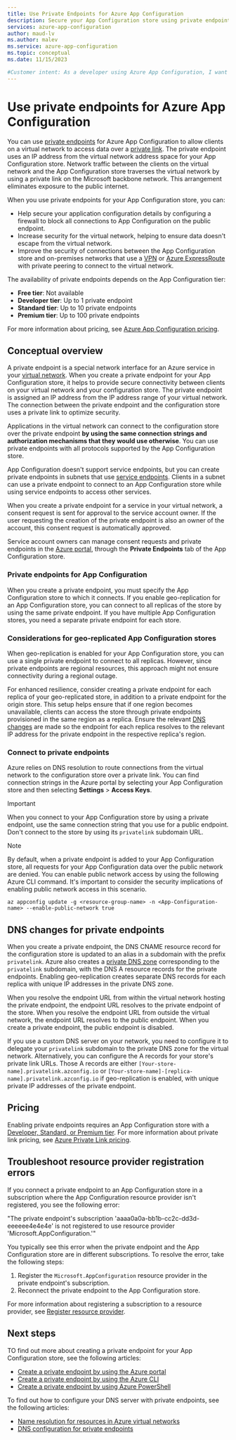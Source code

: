 ```yaml
---
title: Use Private Endpoints for Azure App Configuration
description: Secure your App Configuration store using private endpoints
services: azure-app-configuration
author: maud-lv
ms.author: malev
ms.service: azure-app-configuration
ms.topic: conceptual
ms.date: 11/15/2023

#Customer intent: As a developer using Azure App Configuration, I want to understand how to use private endpoints to enable secure communication with my App Configuration instance.
---
```

# Use private endpoints for Azure App Configuration

You can use [private endpoints](../private-link/private-endpoint-overview.md) for Azure App Configuration to allow clients on a virtual network to access data over a [private link](../private-link/private-link-overview.md). The private endpoint uses an IP address from the virtual network address space for your App Configuration store. Network traffic between the clients on the virtual network and the App Configuration store traverses the virtual network by using a private link on the Microsoft backbone network. This arrangement eliminates exposure to the public internet.

When you use private endpoints for your App Configuration store, you can:

- Help secure your application configuration details by configuring a firewall to block all connections to App Configuration on the public endpoint.
- Increase security for the virtual network, helping to ensure data doesn't escape from the virtual network.
- Improve the security of connections between the App Configuration store and on-premises networks that use a [VPN](../vpn-gateway/vpn-gateway-about-vpngateways.md) or [Azure ExpressRoute](../expressroute/expressroute-locations.md) with private peering to connect to the virtual network.

The availability of private endpoints depends on the App Configuration tier:

- **Free tier**: Not available
- **Developer tier**: Up to 1 private endpoint
- **Standard tier**: Up to 10 private endpoints
- **Premium tier**: Up to 100 private endpoints

For more information about pricing, see [Azure App Configuration pricing](https://azure.microsoft.com/pricing/details/app-configuration/).

## Conceptual overview

A private endpoint is a special network interface for an Azure service in your [virtual network](../virtual-network/virtual-networks-overview.md). When you create a private endpoint for your App Configuration store, it helps to provide secure connectivity between clients on your virtual network and your configuration store. The private endpoint is assigned an IP address from the IP address range of your virtual network. The connection between the private endpoint and the configuration store uses a private link to optimize security.

Applications in the virtual network can connect to the configuration store over the private endpoint **by using the same connection strings and authorization mechanisms that they would use otherwise**. You can use private endpoints with all protocols supported by the App Configuration store.

App Configuration doesn't support service endpoints, but you can create private endpoints in subnets that use [service endpoints](../virtual-network/virtual-network-service-endpoints-overview.md). Clients in a subnet can use a private endpoint to connect to an App Configuration store while using service endpoints to access other services.

When you create a private endpoint for a service in your virtual network, a consent request is sent for approval to the service account owner. If the user requesting the creation of the private endpoint is also an owner of the account, this consent request is automatically approved.

Service account owners can manage consent requests and private endpoints in the [Azure portal](https://portal.azure.com), through the **Private Endpoints** tab of the App Configuration store.

### Private endpoints for App Configuration 

When you create a private endpoint, you must specify the App Configuration store to which it connects. If you enable geo-replication for an App Configuration store, you can connect to all replicas of the store by using the same private endpoint. If you have multiple App Configuration stores, you need a separate private endpoint for each store.

### Considerations for geo-replicated App Configuration stores

When geo-replication is enabled for your App Configuration store, you can use a single private endpoint to connect to all replicas. However, since private endpoints are regional resources, this approach might not ensure connectivity during a regional outage.

For enhanced resilience, consider creating a private endpoint for each replica of your geo-replicated store, in addition to a private endpoint for the origin store. This setup helps ensure that if one region becomes unavailable, clients can access the store through private endpoints provisioned in the same region as a replica. Ensure the relevant [DNS changes](#dns-changes-for-private-endpoints) are made so the endpoint for each replica resolves to the relevant IP address for the private endpoint in the respective replica's region.

### Connect to private endpoints

Azure relies on DNS resolution to route connections from the virtual network to the configuration store over a private link. You can find connection strings in the Azure portal by selecting your App Configuration store and then selecting **Settings** > **Access Keys**.  

> [!IMPORTANT]
> When you connect to your App Configuration store by using a private endpoint, use the same connection string that you use for a public endpoint. Don't connect to the store by using its `privatelink` subdomain URL.

> [!NOTE]
> By default, when a private endpoint is added to your App Configuration store, all requests for your App Configuration data over the public network are denied. You can enable public network access by using the following Azure CLI command. It's important to consider the security implications of enabling public network access in this scenario.
>
> ```azurecli-interactive
> az appconfig update -g <resource-group-name> -n <App-Configuration-name> --enable-public-network true
> ```

## DNS changes for private endpoints

When you create a private endpoint, the DNS CNAME resource record for the configuration store is updated to an alias in a subdomain with the prefix `privatelink`. Azure also creates a [private DNS zone](../dns/private-dns-overview.md) corresponding to the `privatelink` subdomain, with the DNS A resource records for the private endpoints. Enabling geo-replication creates separate DNS records for each replica with unique IP addresses in the private DNS zone.

When you resolve the endpoint URL from within the virtual network hosting the private endpoint, the endpoint URL resolves to the private endpoint of the store. When you resolve the endpoint URL from outside the virtual network, the endpoint URL resolves to the public endpoint. When you create a private endpoint, the public endpoint is disabled.

If you use a custom DNS server on your network, you need to configure it to delegate your `privatelink` subdomain to the private DNS zone for the virtual network. Alternatively, you can configure the A records for your store's private link URLs. Those A records are either `[Your-store-name].privatelink.azconfig.io` or `[Your-store-name]-[replica-name].privatelink.azconfig.io` if geo-replication is enabled, with unique private IP addresses of the private endpoint.

## Pricing

Enabling private endpoints requires an App Configuration store with a [Developer, Standard, or Premium tier](https://azure.microsoft.com/pricing/details/app-configuration/). For more information about private link pricing, see [Azure Private Link pricing](https://azure.microsoft.com/pricing/details/private-link).

## Troubleshoot resource provider registration errors

If you connect a private endpoint to an App Configuration store in a subscription where the App Configuration resource provider isn't registered, you see the following error:

"The private endpoint's subscription 'aaaa0a0a-bb1b-cc2c-dd3d-eeeeee4e4e4e' is not registered to use resource provider 'Microsoft.AppConfiguration.'"

You typically see this error when the private endpoint and the App Configuration store are in different subscriptions. To resolve the error, take the following steps:

1. Register the `Microsoft.AppConfiguration` resource provider in the private endpoint's subscription.
1. Reconnect the private endpoint to the App Configuration store.

For more information about registering a subscription to a resource provider, see [Register resource provider](../azure-resource-manager/management/resource-providers-and-types.md#register-resource-provider).

## Next steps

TO find out more about creating a private endpoint for your App Configuration store, see the following articles:

- [Create a private endpoint by using the Azure portal](../private-link/create-private-endpoint-portal.md)
- [Create a private endpoint by using the Azure CLI](../private-link/create-private-endpoint-cli.md)
- [Create a private endpoint by using Azure PowerShell](../private-link/create-private-endpoint-powershell.md)

To find out how to configure your DNS server with private endpoints, see the following articles:

- [Name resolution for resources in Azure virtual networks](../virtual-network/virtual-networks-name-resolution-for-vms-and-role-instances.md#name-resolution-that-uses-your-own-dns-server)
- [DNS configuration for private endpoints](../private-link/private-endpoint-overview.md#dns-configuration)